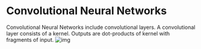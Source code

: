 # Convolutional Neural Networks
Convolutional Neural Networks include convolutional layers. A convolutional layer consists of a kernel. Outputs are dot-products of kernel with fragments of input.
![img](https://miro.medium.com/v2/resize:fit:640/format:webp/1*Fr6Umze2waDjWVHB2yzT4A.png)